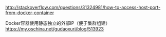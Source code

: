http://stackoverflow.com/questions/31324981/how-to-access-host-port-from-docker-container

Docker容器使用静态独立的外部IP（便于集群组建）
https://my.oschina.net/gudaoxuri/blog/513923

